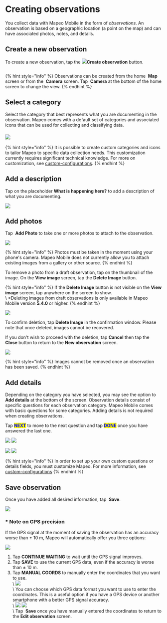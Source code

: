 # Creating observations

You collect data with Mapeo Mobile in the form of _observations_. An observation is based on a geographic location (a point on the map) and can have associated photos, notes, and details.

## Create a new observation

To create a new observation, tap the ![](../../.gitbook/assets/create\_observation.png)**Create observation** button.

&#x20;<img src="../../.gitbook/assets/Homescreen-Create_observation_button.jpg" alt="" data-size="original" />

{% hint style="info" %}
Observations can be created from the home <img src="../../.gitbook/assets/app-icons_Map_view.png" alt="" data-size="line" /> **Map** screen or from the <img src="../../.gitbook/assets/app icons_Photo-Camera.png" alt="" data-size="line" /> **Camera** screen. Tap <img src="../../.gitbook/assets/app icons_Photo-Camera.png" alt="" data-size="line" /> **Camera**  at the bottom of the home screen to change the view.
{% endhint %}

## Select a category

Select the category that best represents what you are documenting in the observation. Mapeo comes with a default set of categories and associated icons that can be used for collecting and classifying data.

### ![](../../.gitbook/assets/Categories\_screen.jpg)

{% hint style="info" %}
It is possible to create custom categories and icons to tailor Mapeo to specific data collection needs. This customization currently requires significant technical knowledge. For more on customization, see [custom-configurations](../customization-options/custom-configurations/ "mention").
{% endhint %}

## Add a description

Tap on the placeholder **What is happening here?** to add a description of what you are documenting.

&#x20;![](../../.gitbook/assets/Add\_description.jpg)

## Add photos

Tap <img src="../../.gitbook/assets/app icons_Photo-Camera.png" alt="" data-size="line" /> **Add Photo** to take one or more photos to attach to the observation.

&#x20;![](../../.gitbook/assets/Mm\_new\_observation\_add\_photo.jpg)

{% hint style="info" %}
Photos must be taken in the moment using your phone's camera. Mapeo Mobile does not currently allow you to attach existing images from a gallery or other source.
{% endhint %}

To remove a photo from a draft observation, tap on the thumbnail of the image. On the **View image** screen, tap the <img src="../../.gitbook/assets/icon-delete_image_35px.png" alt="" data-size="line" />**Delete Image** button.

{% hint style="info" %}
If the **Delete Image** button is not visible on the **View image** screen, tap anywhere on the screen to show.\
\ \*Deleting images from draft observations is only available in Mapeo Mobile version **5.4.0** or higher.
{% endhint %}

![](../../.gitbook/assets/Mm\_Delete\_photo\_button.jpg)&#x20;

To confirm deletion, tap **Delete Image** in the confirmation window. Please note that once deleted, images cannot be recovered.

If you don't wish to proceed with the deletion, tap **Cancel** then tap the <img src="../../.gitbook/assets/icon-close-35px.png" alt="" data-size="line" /> **Close** button to return to the **New observation** screen.&#x20;

![](../../.gitbook/assets/Mm\_Delete\_photo\_confirmation.jpg)

{% hint style="info" %}
Images cannot be removed once an observation has been saved.
{% endhint %}

## Add details

Depending on the category you have selected, you may see the option to <img src="../../.gitbook/assets/app_icons_Details.png" alt="" data-size="line" /> **Add details** at the bottom of the screen. Observation details consist of specific questions for each observation category. Mapeo Mobile comes with basic questions for some categories. Adding details is not required when creating observations.

Tap <mark style="color:blue;">**NEXT**</mark> to move to the next question and tap <mark style="color:blue;">**DONE**</mark> once you have answered the last one.

![](../../.gitbook/assets/Mm\_add\_details\_button\_475pxMed30.jpg)  ![](../../.gitbook/assets/Mm\_details\_camp\_category\_select\_DONE.jpg)

![](../../.gitbook/assets/Mm\_View\_observation\_screen\_add\_details.jpg) ![](../../.gitbook/assets/Mm\_details\_camp\_category\_select\_DONE.jpg)

{% hint style="info" %}
In order to set up your own custom questions or details fields, you must customize Mapeo. For more information, see [custom-configurations](../customization-options/custom-configurations/ "mention")
{% endhint %}

## Save observation

Once you have added all desired information, tap <img src="../../.gitbook/assets/app_icons_save_35px.png" alt="" data-size="line" /> **Save**.

![](../../.gitbook/assets/Mm\_Save\_observation.jpg)

### \* Note on GPS precision

If the GPS signal at the moment of saving the observation has an accuracy worse than ± 10 m, Mapeo will automatically offer you three options:

![](../../.gitbook/assets/Mm\_Weak\_GPS\_signal\_message.jpg)

1. Tap **CONTINUE WAITING** to wait until the GPS signal improves.
2. Tap **SAVE** to use the current GPS data, even if the accuracy is worse than ± 10 m.
3. Tap **MANUAL COORDS** to manually enter the coordinates that you want to use.\
\ ![](../../.gitbook/assets/Mm\_Weak\_GPS\_message\_manual\_coords\_option.jpg)\
\ You can choose which GPS data format you want to use to enter the coordinates. This is a useful option if you have a GPS device or another smartphone with a better GPS signal accuracy.\
\ ![](../../.gitbook/assets/Mm\_Enter\_coordinates\_screen\_format\_menu.jpg) ![](../../.gitbook/assets/Mm\_Enter\_coordinates\_screen-format\_options.jpg)\
\ Tap <img src="../../.gitbook/assets/app_icons_save_35px.png" alt="" data-size="line" /> **Save** once you have manually entered the coordinates to return to the **Edit observation** screen.
